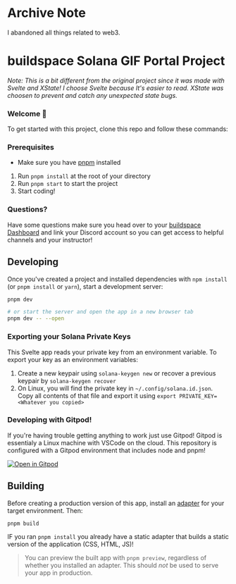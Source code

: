 # Archive Note

I abandoned all things related to web3.

# buildspace Solana GIF Portal Project
*Note: This is a bit different from the original project since it was made with Svelte and XState!*
*I choose Svelte because It's easier to read. XState was choosen to prevent and catch any unexpected state bugs.*

### **Welcome 👋**
To get started with this project, clone this repo and follow these commands:

### Prerequisites
- Make sure you have [pnpm](https://pnpm.io/installation) installed

1. Run `pnpm install` at the root of your directory
2. Run `pnpm start` to start the project
3. Start coding!

### **Questions?**
Have some questions make sure you head over to your [buildspace Dashboard](https://app.buildspace.so/courses/CObd6d35ce-3394-4bd8-977e-cbee82ae07a3) and link your Discord account so you can get access to helpful channels and your instructor!


## Developing

Once you've created a project and installed dependencies with `npm install` (or `pnpm install` or `yarn`), start a development server:

```bash
pnpm dev

# or start the server and open the app in a new browser tab
pnpm dev -- --open
```

### Exporting your Solana Private Keys
This Svelte app reads your private key from an environment variable. To export your key as an environment variables:
1. Create a new keypair using `solana-keygen new` or recover a previous keypair by `solana-keygen recover`
2. On Linux, you will find the private key in `~/.config/solana.id.json`. Copy all contents of that file and export it using `export PRIVATE_KEY=<Whatever you copied>`

### Developing with Gitpod!
If you're having trouble getting anything to work just use Gitpod! Gitpod is essentialy a Linux machine with VSCode on the cloud. This repository is configured with a Gitpod environment that includes node and pnpm!

[![Open in Gitpod](https://gitpod.io/button/open-in-gitpod.svg)](https://gitpod.io/#https://github.com/fawaz-alesayi/solana-gif-portal-svelte)

## Building

Before creating a production version of this app, install an [adapter](https://kit.svelte.dev/docs#adapters) for your target environment. Then:

```bash
pnpm build
```

IF you ran `pnpm install` you already have a static adapter that builds a static version of the application (CSS, HTML, JS)!

> You can preview the built app with `pnpm preview`, regardless of whether you installed an adapter. This should _not_ be used to serve your app in production.

